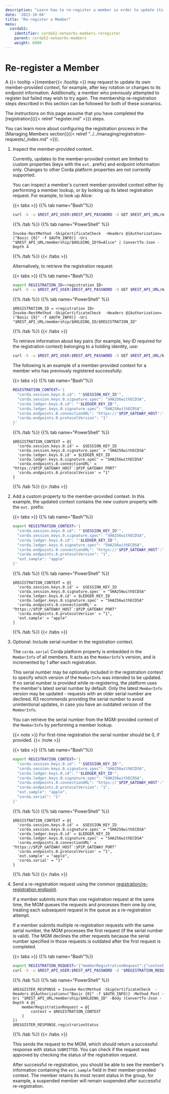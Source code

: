 ```yaml
---
description: "Learn how to re-register a member in order to update its member-provided context or endpoint information."
date: '2023-10-04'
title: "Re-register a Member"
menu:
  corda52:
    identifier: corda52-networks-members-reregister
    parent: corda52-networks-members
    weight: 6000
---
```


# Re-register a Member

A {{< tooltip >}}member{{< /tooltip >}} may request to update its own member-provided context, for example, after key rotation or changes to its endpoint information. Additionally, a member who previously attempted to register but failed may wish to try again. The membership re-registration steps described in this section can be followed for both of these scenarios.

The instructions on this page assume that you have completed the [registration]({{< relref "register.md" >}}) steps.

You can learn more about configuring the registration process in the [Managing Members section]({{< relref "../../managing/registration-requests/_index.md" >}}).

1. Inspect the member-provided context.

   Currently, updates to the member-provided context are limited to custom properties (keys with the `ext.` prefix) and endpoint
   information only. Changes to other Corda platform properties are not currently supported.

   You can inspect a member's current member-provided context either by performing a member lookup, or by looking up its latest
   registration request. For example, to look up Alice:

   {{< tabs >}}
   {{% tab name="Bash"%}}
   ```bash
   curl -k -u $REST_API_USER:$REST_API_PASSWORD -X GET $REST_API_URL/members/$HOLDING_ID?O=Alice
   ```
   {{% /tab %}}
   {{% tab name="PowerShell" %}}
   ```shell
   Invoke-RestMethod -SkipCertificateCheck  -Headers @{Authorization=("Basic {0}" -f $AUTH_INFO)} -Uri "$REST_API_URL/membership/$HOLDING_ID?O=Alice" | ConvertTo-Json -Depth 4
   ```
   {{% /tab %}}
   {{< /tabs >}}

   Alternatively, to retrieve the registration request:

   {{< tabs >}}
   {{% tab name="Bash"%}}
   ```bash
   export REGISTRATION_ID=<registration ID>
   curl -k -u $REST_API_USER:$REST_API_PASSWORD -X GET $REST_API_URL/membership/$HOLDING_ID/$REGISTRATION_ID
   ```
   {{% /tab %}}
   {{% tab name="PowerShell" %}}
   ```shell
   $REGISTRATION_ID = <registration ID>
   Invoke-RestMethod -SkipCertificateCheck  -Headers @{Authorization=("Basic {0}" -f $AUTH_INFO)} -Uri "$REST_API_URL/membership/$HOLDING_ID/$REGISTRATION_ID"
   ```
   {{% /tab %}}
   {{< /tabs >}}

   To retrieve information about key pairs (for example, key ID required for the registration context) belonging to a
   holding identity, use:

   ```bash
   curl -k -u $REST_API_USER:$REST_API_PASSWORD -X GET $REST_API_URL/key/$HOLDING_ID
   ```

   The following is an example of a member-provided context for a member who has previously registered successfully:

   {{< tabs >}}
   {{% tab name="Bash"%}}
   ```bash
   REGISTRATION_CONTEXT='{
     "corda.session.keys.0.id": "'$SESSION_KEY_ID'",
     "corda.session.keys.0.signature.spec": "SHA256withECDSA",
     "corda.ledger.keys.0.id": "'$LEDGER_KEY_ID'",
     "corda.ledger.keys.0.signature.spec": "SHA256withECDSA",
     "corda.endpoints.0.connectionURL": "https://'$P2P_GATEWAY_HOST':'$P2P_GATEWAY_PORT'",
     "corda.endpoints.0.protocolVersion": "1"
   }'
   ```
   {{% /tab %}}
   {{% tab name="PowerShell" %}}
   ```shell
   $REGISTRATION_CONTEXT = @{
     'corda.session.keys.0.id' =  $SESSION_KEY_ID
     'corda.session.keys.0.signature.spec' = "SHA256withECDSA"
     'corda.ledger.keys.0.id' = $LEDGER_KEY_ID
     'corda.ledger.keys.0.signature.spec' = "SHA256withECDSA"
     'corda.endpoints.0.connectionURL' = "https://$P2P_GATEWAY_HOST`:$P2P_GATEWAY_PORT"
     'corda.endpoints.0.protocolVersion' = "1"
   }
   ```
   {{% /tab %}}
   {{< /tabs >}}

2. Add a custom property to the member-provided context. In this example, the updated context contains the new custom property with the `ext.` prefix:

   {{< tabs >}}
   {{% tab name="Bash"%}}
   ```bash
   export REGISTRATION_CONTEXT='{
     "corda.session.keys.0.id": "'$SESSION_KEY_ID'",
     "corda.session.keys.0.signature.spec": "SHA256withECDSA",
     "corda.ledger.keys.0.id": "'$LEDGER_KEY_ID'",
     "corda.ledger.keys.0.signature.spec": "SHA256withECDSA",
     "corda.endpoints.0.connectionURL": "https://'$P2P_GATEWAY_HOST':'$P2P_GATEWAY_PORT'",
     "corda.endpoints.0.protocolVersion": "1",
     "ext.sample": "apple"
   }'
   ```
   {{% /tab %}}
   {{% tab name="PowerShell" %}}
   ```shell
   $REGISTRATION_CONTEXT = @{
     'corda.session.keys.0.id' =  $SESSION_KEY_ID
     'corda.session.keys.0.signature.spec' = "SHA256withECDSA"
     'corda.ledger.keys.0.id' = $LEDGER_KEY_ID
     'corda.ledger.keys.0.signature.spec' = "SHA256withECDSA"
     'corda.endpoints.0.connectionURL' = "https://$P2P_GATEWAY_HOST`:$P2P_GATEWAY_PORT"
     'corda.endpoints.0.protocolVersion' = "1",
     'ext.sample' = "apple"
   }
   ```
   {{% /tab %}}
   {{< /tabs >}}

3. Optional: Include serial number in the registration context.

   The `corda.serial` Corda platform property is embedded in the `MemberInfo` of all members. It acts as the `MemberInfo`'s version,
   and is incremented by 1 after each registration.

   This serial number may be optionally included in the registration context to specify which version of the `MemberInfo` was
   intended to be updated. If no serial number is provided while re-registering, the platform uses the member's latest
   serial number by default. Only the latest `MemberInfo` version may be updated - requests with an older serial number are declined.
   R3 recommends providing the serial number to avoid unintentional updates, in case you have an outdated version of the `MemberInfo`.

   You can retrieve the serial number from the MGM-provided context of the `MemberInfo` by performing a member lookup.

   {{< note >}}
   For first-time registration the serial number should be 0, if provided.
   {{< /note >}}

   {{< tabs >}}
   {{% tab name="Bash"%}}
   ```bash
   export REGISTRATION_CONTEXT='{
     "corda.session.keys.0.id": "'$SESSION_KEY_ID'",
     "corda.session.keys.0.signature.spec": "SHA256withECDSA",
     "corda.ledger.keys.0.id": "'$LEDGER_KEY_ID'",
     "corda.ledger.keys.0.signature.spec": "SHA256withECDSA",
     "corda.endpoints.0.connectionURL": "https://'$P2P_GATEWAY_HOST':'$P2P_GATEWAY_PORT'",
     "corda.endpoints.0.protocolVersion": "1",
     "ext.sample": "apple",
     "corda.serial": "1"
   }'
   ```
   {{% /tab %}}
   {{% tab name="PowerShell" %}}
   ```shell
   $REGISTRATION_CONTEXT = @{
     'corda.session.keys.0.id' =  $SESSION_KEY_ID
     'corda.session.keys.0.signature.spec' = "SHA256withECDSA"
     'corda.ledger.keys.0.id' = $LEDGER_KEY_ID
     'corda.ledger.keys.0.signature.spec' = "SHA256withECDSA"
     'corda.endpoints.0.connectionURL' = "https://$P2P_GATEWAY_HOST`:$P2P_GATEWAY_PORT"
     'corda.endpoints.0.protocolVersion' = "1",
     'ext.sample' = "apple",
     'corda.serial' = "1"
   }
   ```
   {{% /tab %}}
   {{< /tabs >}}

4. Send a re-registration request using the common [registration/re-registration endpoint](../../../reference/rest-api/openapi.html#tag/Member-Registration-API/operation/get_membership__holdingidentityshorthash_).

   If a member submits more than one registration request at the same time, the MGM queues the requests and processes them one by one, treating each subsequent request in the queue as a re-registration attempt.

   If a member submits multiple re-registration requests with the same serial number, the MGM processes the first request (if the serial number is valid). The MGM declines the other requests because the serial number specified in those requests is outdated after the first request is completed.

   {{< tabs >}}
   {{% tab name="Bash"%}}
   ```bash
   export REGISTRATION_REQUEST='{"memberRegistrationRequest":{"context": '$REGISTRATION_CONTEXT'}}'
   curl -k -u $REST_API_USER:$REST_API_PASSWORD -d "$REGISTRATION_REQUEST" $REST_API_URL/membership/$HOLDING_ID
   ```
   {{% /tab %}}
   {{% tab name="PowerShell" %}}
   ```shell
   $RESGISTER_RESPONSE = Invoke-RestMethod -SkipCertificateCheck  -Headers @{Authorization=("Basic {0}" -f $AUTH_INFO)} -Method Post -Uri "$REST_API_URL/membership/$HOLDING_ID" -Body (ConvertTo-Json -Depth 4 @{
       memberRegistrationRequest = @{
           context = $REGISTRATION_CONTEXT
       }
   })
   $RESGISTER_RESPONSE.registrationStatus
   ```
   {{% /tab %}}
   {{< /tabs >}}

   This sends the request to the MGM, which should return a successful response with status `SUBMITTED`. You can check if the request was approved by checking the status of the registration request.

   After successful re-registration, you should be able to see the member's information containing the `ext.sample` field in their member-provided context. The member retains its most recent status in the group, for example, a suspended member will remain suspended after successful re-registration.

